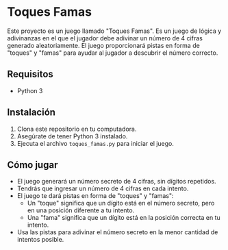 # Toques Famas

Este proyecto es un juego llamado "Toques Famas". Es un juego de lógica y adivinanzas en el que el jugador debe adivinar un número de 4 cifras generado aleatoriamente. El juego proporcionará pistas en forma de "toques" y "famas" para ayudar al jugador a descubrir el número correcto.

## Requisitos

- Python 3

## Instalación

1. Clona este repositorio en tu computadora.
2. Asegúrate de tener Python 3 instalado.
3. Ejecuta el archivo `toques_famas.py` para iniciar el juego.

## Cómo jugar

- El juego generará un número secreto de 4 cifras, sin dígitos repetidos.
- Tendrás que ingresar un número de 4 cifras en cada intento.
- El juego te dará pistas en forma de "toques" y "famas":
    - Un "toque" significa que un dígito está en el número secreto, pero en una posición diferente a tu intento.
    - Una "fama" significa que un dígito está en la posición correcta en tu intento.
- Usa las pistas para adivinar el número secreto en la menor cantidad de intentos posible.